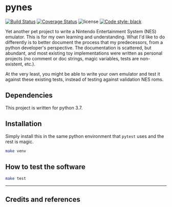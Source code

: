# pynes

[![Build Status](https://travis-ci.com/ipwnponies/pynes.svg?branch=master)](https://travis-ci.com/ipwnponies/pynes)
[![Coverage Status](https://img.shields.io/coveralls/github/ipwnponies/pynes.svg)](https://coveralls.io/github/ipwnponies/pynes?branch=master)
![license](https://img.shields.io/github/license/ipwnponies/pynes.svg)
[![Code style: black](https://img.shields.io/badge/code%20style-black-000000.svg)](https://github.com/ambv/black)

Yet another pet project to write a Nintendo Entertainment System (NES) emulator.
This is for my own learning and understanding.
What I'd like to do differently is to better document the process that my predecessors, from a python developer's
perspective.
The documentation is scattered, but abundant, and most existing toy implementations were written as personal projects
(no comment or doc strings, magic variables, tests are non-existent, etc.).

At the very least, you might be able to write your own emulator and test it against these existing tests, instead of
testing against validation NES roms.

## Dependencies

This project is written for python 3.7.

## Installation

Simply install this in the same python environment that `pytest` uses and the rest is magic.

```sh
make venv
```

## How to test the software

```sh
make test
```

----

## Credits and references
